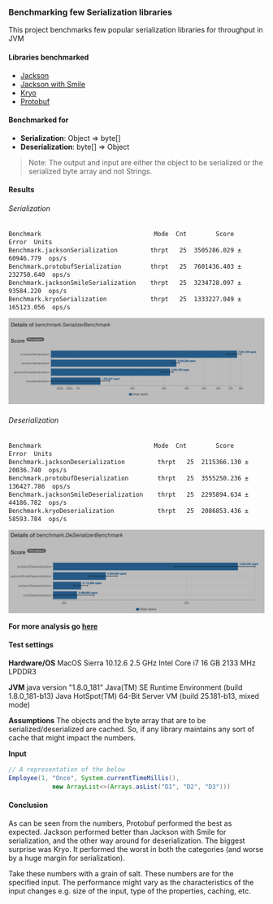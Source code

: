 ### Benchmarking few Serialization libraries

This project benchmarks few popular serialization libraries for throughput in JVM

#### Libraries benchmarked

*   [Jackson](https://github.com/FasterXML/jackson-databind)
*   [Jackson with Smile](https://github.com/FasterXML/jackson-dataformats-binary/tree/master/smile)
*   [Kryo](https://github.com/EsotericSoftware/kryo)
*   [Protobuf](https://github.com/protocolbuffers/protobuf)

#### Benchmarked for

*   **Serialization**: Object => byte[]
*   **Deserialization**: byte[] => Object

> Note: The output and input are either the object to be serialized or the serialized byte array and not Strings.


#### Results

###### Serialization

```
Benchmark                               Mode  Cnt        Score        Error  Units
Benchmark.jacksonSerialization         thrpt   25  3505286.029 ±  60946.779  ops/s
Benchmark.protobufSerialization        thrpt   25  7601436.403 ± 232750.640  ops/s
Benchmark.jacksonSmileSerialization    thrpt   25  3234728.097 ±  93584.220  ops/s
Benchmark.kryoSerialization            thrpt   25  1333227.049 ± 165123.056  ops/s
```

![Serialization](serialization_benchmark.jpeg)

###### Deserialization

```
Benchmark                               Mode  Cnt        Score        Error  Units
Benchmark.jacksonDeserialization         thrpt   25  2115366.130 ±  20036.740  ops/s
Benchmark.protobufDeserialization        thrpt   25  3555250.236 ± 136427.786  ops/s
Benchmark.jacksonSmileDeserialization    thrpt   25  2295894.634 ±  44186.782  ops/s
Benchmark.kryoDeserialization            thrpt   25  2086853.436 ±  58593.784  ops/s
```

![Serialization](deserialization_benchmark.jpeg)

**For more analysis go [here](https://github.com/hariharanv01/serialization-benchmark/blob/master/jmh-result.json)**

#### Test settings

**Hardware/OS**
MacOS Sierra 10.12.6
2.5 GHz Intel Core i7
16 GB 2133 MHz LPDDR3

**JVM**
java version "1.8.0_181"
Java(TM) SE Runtime Environment (build 1.8.0_181-b13)
Java HotSpot(TM) 64-Bit Server VM (build 25.181-b13, mixed mode)

**Assumptions**
The objects and the byte array that are to be serialized/deserialized are cached. So, if any library maintains any sort of cache that might impact the numbers.

**Input**

```java
// A representation of the below
Employee(1, "Once", System.currentTimeMillis(),
            new ArrayList<>(Arrays.asList("D1", "D2", "D3")))
```


#### Conclusion

As can be seen from the numbers, Protobuf performed the best as expected. Jackson performed better than Jackson with Smile for serialization, and the other way around for deserialization. The biggest surprise was Kryo. It performed the worst in both the categories (and worse by a huge margin for serialization).

Take these numbers with a grain of salt. These numbers are for the specified input. The performance might vary as the characteristics of the input changes e.g. size of the input, type of the properties, caching, etc.  
